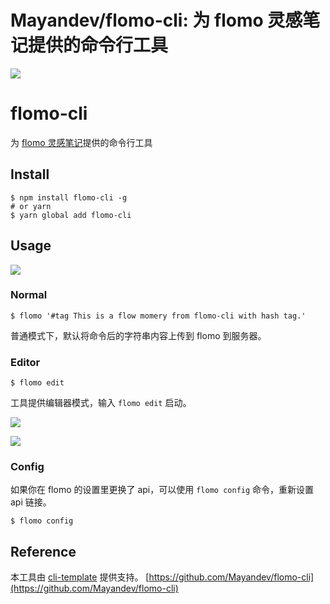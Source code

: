 # Mayandev/flomo-cli: 为 flomo 灵感笔记提供的命令行工具
[![](https://camo.githubusercontent.com/aa964d1e352156160b52f2aff5c08fc5378d80628a5a589531751109333cf3cb/68747470733a2f2f6d6179616e6465762e6f73732d636e2d68616e677a686f752e616c6979756e63732e636f6d2f755069632f666c6f6d6f2d636c692e706e67)
](https://camo.githubusercontent.com/aa964d1e352156160b52f2aff5c08fc5378d80628a5a589531751109333cf3cb/68747470733a2f2f6d6179616e6465762e6f73732d636e2d68616e677a686f752e616c6979756e63732e636f6d2f755069632f666c6f6d6f2d636c692e706e67)

# [](#flomo-cli)flomo-cli

为 [flomo 灵感笔记](https://flomoapp.com/)提供的命令行工具

## [](#install)Install

```shell
$ npm install flomo-cli -g
# or yarn
$ yarn global add flomo-cli
```

## [](#usage)Usage

[![](https://camo.githubusercontent.com/9e22dde56dc7bede87590de7376db250b9f2705197f6ae25e7ae976d88cd1f0d/68747470733a2f2f6d6179616e6465762e6f73732d636e2d68616e677a686f752e616c6979756e63732e636f6d2f755069632f666c6f6d6f2e706e67)
](https://camo.githubusercontent.com/9e22dde56dc7bede87590de7376db250b9f2705197f6ae25e7ae976d88cd1f0d/68747470733a2f2f6d6179616e6465762e6f73732d636e2d68616e677a686f752e616c6979756e63732e636f6d2f755069632f666c6f6d6f2e706e67)

### [](#normal)Normal

```shell
$ flomo '#tag This is a flow momery from flomo-cli with hash tag.'
```

普通模式下，默认将命令后的字符串内容上传到 flomo 到服务器。

### [](#editor)Editor

```shell
$ flomo edit
```

工具提供编辑器模式，输入 `flomo edit` 启动。

[![](https://camo.githubusercontent.com/139170d9be18b04ac6d95dd6a3e1df3043089cb7d16f98f06abaee6d9ad47618/68747470733a2f2f6d6179616e6465762e6f73732d636e2d68616e677a686f752e616c6979756e63732e636f6d2f755069632f6769746875622d666c6f6d6f2d636c692d6769662e676966)
](https://camo.githubusercontent.com/139170d9be18b04ac6d95dd6a3e1df3043089cb7d16f98f06abaee6d9ad47618/68747470733a2f2f6d6179616e6465762e6f73732d636e2d68616e677a686f752e616c6979756e63732e636f6d2f755069632f6769746875622d666c6f6d6f2d636c692d6769662e676966)

[![](https://camo.githubusercontent.com/5346e12513429255ac1bacd58992d0429ea4cce94e18c7698fafb6dcf6253386/68747470733a2f2f6d6179616e6465762e6f73732d636e2d68616e677a686f752e616c6979756e63732e636f6d2f755069632f696d6167652d32303231303131383130353135393834362e706e67)
](https://camo.githubusercontent.com/5346e12513429255ac1bacd58992d0429ea4cce94e18c7698fafb6dcf6253386/68747470733a2f2f6d6179616e6465762e6f73732d636e2d68616e677a686f752e616c6979756e63732e636f6d2f755069632f696d6167652d32303231303131383130353135393834362e706e67)

### [](#config)Config

如果你在 flomo 的设置里更换了 api，可以使用 `flomo config` 命令，重新设置 api 链接。

```shell
$ flomo config
```

## [](#reference)Reference

本工具由 [cli-template](https://github.com/Mayandev/cli-template) 提供支持。 
 [https://github.com/Mayandev/flomo-cli](https://github.com/Mayandev/flomo-cli)

